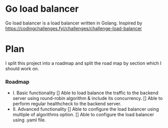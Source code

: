 # Go load balancer

Go load balancer is a load balancer written in Golang. Inspired by https://codingchallenges.fyi/challenges/challenge-load-balancer

# Plan

I split this project into a roadmap and split the road map by section which I should work on.

### Roadmap
- I. Basic functionality
    [] Able to load balance the traffic to the backend server using round-robin algorithm & include its concurrency.
    [] Able to perform regular healthcheck to the backend server.
- II. Advanced functionality
    [] Able to configure the load balancer using multiple of algorithms option.
    [] Able to configure the load balancer using .yaml file.
